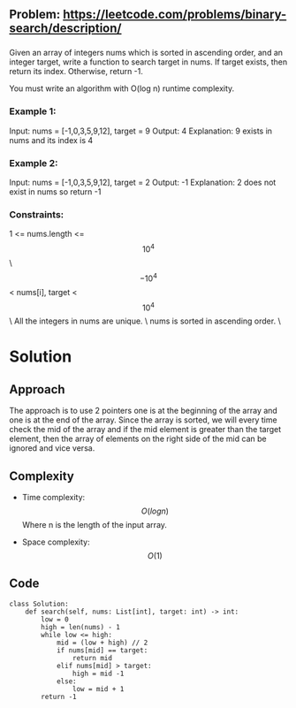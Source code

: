 ## Problem: https://leetcode.com/problems/binary-search/description/
### 
Given an array of integers nums which is sorted in ascending order, and an integer target, write a function to search target in nums. If target exists, then return its index. Otherwise, return -1.

You must write an algorithm with O(log n) runtime complexity.

 
### Example 1:
Input: nums = [-1,0,3,5,9,12], target = 9
Output: 4
Explanation: 9 exists in nums and its index is 4

### Example 2:

Input: nums = [-1,0,3,5,9,12], target = 2
Output: -1
Explanation: 2 does not exist in nums so return -1

### Constraints:
1 <= nums.length <= $$10^4$$\\
$$-10^4$$ < nums[i], target < $$10^4$$ \\
All the integers in nums are unique. \\
nums is sorted in ascending order. \\

# Solution

## Approach
The approach is to use 2 pointers one is at the beginning of the array and one is at the end of the array. Since the array is sorted, we will every time check the mid of the array and if the mid element is greater than the target element,  then the array of elements on the right side of the mid can be ignored and vice versa.
## Complexity
- Time complexity:
$$O(logn)$$ Where n is the length of the input array.

- Space complexity:
$$O(1)$$

## Code
```python3 
class Solution:
    def search(self, nums: List[int], target: int) -> int:
        low = 0
        high = len(nums) - 1
        while low <= high:
            mid = (low + high) // 2
            if nums[mid] == target:
                return mid
            elif nums[mid] > target:
                high = mid -1
            else:
                low = mid + 1
        return -1
```